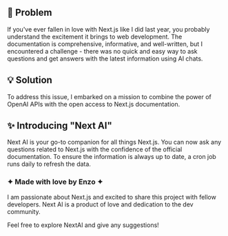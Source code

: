 ## 🔨 Problem
If you've ever fallen in love with Next.js like I did last year, you probably understand the excitement it brings to web development. The documentation is comprehensive, informative, and well-written, but I encountered a challenge - there was no quick and easy way to ask questions and get answers with the latest information using AI chats.

## 💡 Solution
To address this issue, I embarked on a mission to combine the power of OpenAI APIs with the open access to Next.js documentation.

## ✨ Introducing "Next AI"
Next AI is your go-to companion for all things Next.js. You can now ask any questions related to Next.js with the confidence of the official documentation. To ensure the information is always up to date, a cron job runs daily to refresh the data.

### ✦ Made with love by Enzo ✦
I am passionate about Next.js and excited to share this project with fellow developers. Next AI is a product of love and dedication to the dev community.

Feel free to explore NextAI and give any suggestions!

